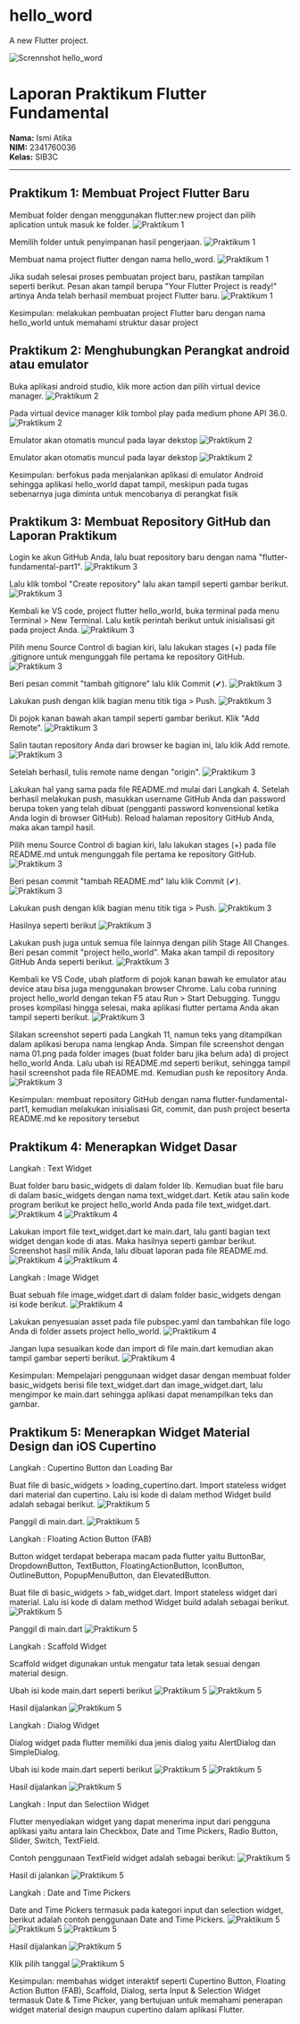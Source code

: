 # hello_word

A new Flutter project.

![Scrennshot hello_word](image/01.png)

# Laporan Praktikum Flutter Fundamental

**Nama:** Ismi Atika  
**NIM:** 2341760036  
**Kelas:** SIB3C  

---

## Praktikum 1: Membuat Project Flutter Baru

Membuat folder dengan menggunakan flutter:new project dan pilih aplication untuk masuk ke folder.
![Praktikum 1](image/Prak1_01.png)

Memilih folder untuk penyimpanan hasil pengerjaan.
![Praktikum 1](image/Prak1_02.png)

Membuat nama project flutter dengan nama hello_word.
![Praktikum 1](image/Prak1_03.png)

Jika sudah selesai proses pembuatan project baru, pastikan tampilan seperti berikut. Pesan akan tampil berupa "Your Flutter Project is ready!" artinya Anda telah berhasil membuat project Flutter baru.
![Praktikum 1](image/Prak1_04.png)

Kesimpulan: melakukan pembuatan project Flutter baru dengan nama hello_world untuk memahami struktur dasar project

## Praktikum 2: Menghubungkan Perangkat android atau emulator

Buka aplikasi android studio, klik more action dan pilih virtual device manager.
![Praktikum 2](image/Prak2_01.png)

Pada virtual device manager klik tombol play pada medium phone API 36.0.
![Praktikum 2](image/Prak2_02.png)

Emulator akan otomatis muncul pada layar dekstop
![Praktikum 2](image/Prak2_03.png)

Emulator akan otomatis muncul pada layar dekstop
![Praktikum 2](image/Prak2_04.png)

Kesimpulan: berfokus pada menjalankan aplikasi di emulator Android sehingga aplikasi hello_world dapat tampil, meskipun pada tugas sebenarnya juga diminta untuk mencobanya di perangkat fisik

## Praktikum 3: Membuat Repository GitHub dan Laporan Praktikum

 Login ke akun GitHub Anda, lalu buat repository baru dengan nama "flutter-fundamental-part1".
![Praktikum 3](image/Prak3_01.png)

Lalu klik tombol "Create repository" lalu akan tampil seperti gambar berikut.
![Praktikum 3](image/Prak3_02.png)

Kembali ke VS code, project flutter hello_world, buka terminal pada menu Terminal > New Terminal. Lalu ketik perintah berikut untuk inisialisasi git pada project Anda.
![Praktikum 3](image/Prak3_03.png)

Pilih menu Source Control di bagian kiri, lalu lakukan stages (+) pada file .gitignore untuk mengunggah file pertama ke repository GitHub.
![Praktikum 3](image/Prak3_04.png)

Beri pesan commit "tambah gitignore" lalu klik Commit (✔).
![Praktikum 3](image/Prak3_05.png)

Lakukan push dengan klik bagian menu titik tiga > Push.
![Praktikum 3](image/Prak3_06.png)

Di pojok kanan bawah akan tampil seperti gambar berikut. Klik "Add Remote".
![Praktikum 3](image/Prak3_07.png)

Salin tautan repository Anda dari browser ke bagian ini, lalu klik Add remote. 
![Praktikum 3](image/Prak3_08_1.png)

Setelah berhasil, tulis remote name dengan "origin". 
![Praktikum 3](image/Prak3_08_2.png)

Lakukan hal yang sama pada file README.md mulai dari Langkah 4. Setelah berhasil melakukan push, masukkan username GitHub Anda dan password berupa token yang telah dibuat (pengganti password konvensional ketika Anda login di browser GitHub). Reload halaman repository GitHub Anda, maka akan tampil hasil.

Pilih menu Source Control di bagian kiri, lalu lakukan stages (+) pada file README.md untuk mengunggah file pertama ke repository GitHub.
![Praktikum 3](image/Prak3_09_1.png)

Beri pesan commit "tambah README.md" lalu klik Commit (✔).
![Praktikum 3](image/Prak3_09_2.png)

Lakukan push dengan klik bagian menu titik tiga > Push.
![Praktikum 3](image/Prak3_09_3.png)

Hasilnya seperti berikut
![Praktikum 3](image/Prak3_09_4.png)

Lakukan push juga untuk semua file lainnya dengan pilih Stage All Changes. Beri pesan commit "project hello_world". Maka akan tampil di repository GitHub Anda seperti berikut.
![Praktikum 3](image/Prak3_10.png)

Kembali ke VS Code, ubah platform di pojok kanan bawah ke emulator atau device atau bisa juga menggunakan browser Chrome. Lalu coba running project hello_world dengan tekan F5 atau Run > Start Debugging. Tunggu proses kompilasi hingga selesai, maka aplikasi flutter pertama Anda akan tampil seperti berikut.
![Praktikum 3](image/Prak3_11.png)

Silakan screenshot seperti pada Langkah 11, namun teks yang ditampilkan dalam aplikasi berupa nama lengkap Anda. Simpan file screenshot dengan nama 01.png pada folder images (buat folder baru jika belum ada) di project hello_world Anda. Lalu ubah isi README.md seperti berikut, sehingga tampil hasil screenshot pada file README.md. Kemudian push ke repository Anda.
![Praktikum 3](image/Prak3_12.png)

Kesimpulan: membuat repository GitHub dengan nama flutter-fundamental-part1, kemudian melakukan inisialisasi Git, commit, dan push project beserta README.md ke repository tersebut

## Praktikum 4: Menerapkan Widget Dasar

Langkah : Text Widget

Buat folder baru basic_widgets di dalam folder lib. Kemudian buat file baru di dalam basic_widgets dengan nama text_widget.dart. Ketik atau salin kode program berikut ke project hello_world Anda pada file text_widget.dart.
![Praktikum 4](image/Prak4_01_1.png)
![Praktikum 4](image/Prak4_01_2.png)

Lakukan import file text_widget.dart ke main.dart, lalu ganti bagian text widget dengan kode di atas. Maka hasilnya seperti gambar berikut. Screenshot hasil milik Anda, lalu dibuat laporan pada file README.md.
![Praktikum 4](image/Prak4_01_3.png)
![Praktikum 4](image/Prak4_01_4.png)

Langkah : Image Widget

Buat sebuah file image_widget.dart di dalam folder basic_widgets dengan isi kode berikut.
![Praktikum 4](image/Prak4_02_1.png)

Lakukan penyesuaian asset pada file pubspec.yaml dan tambahkan file logo Anda di folder assets project hello_world.
![Praktikum 4](image/Prak4_02_2.png)

Jangan lupa sesuaikan kode dan import di file main.dart kemudian akan tampil gambar seperti berikut.
![Praktikum 4](image/Prak4_02_3.png)

Kesimpulan: Mempelajari penggunaan widget dasar dengan membuat folder basic_widgets berisi file text_widget.dart dan image_widget.dart, lalu mengimpor ke main.dart sehingga aplikasi dapat menampilkan teks dan gambar.

## Praktikum 5: Menerapkan Widget Material Design dan iOS Cupertino

Langkah : Cupertino Button dan Loading Bar

Buat file di basic_widgets > loading_cupertino.dart. Import stateless widget dari material dan cupertino. Lalu isi kode di dalam method Widget build adalah sebagai berikut.
![Praktikum 5](image/Prak5_01_1.png)

Panggil di main.dart.
![Praktikum 5](image/Prak5_01_2.png)

Langkah : Floating Action Button (FAB)

Button widget terdapat beberapa macam pada flutter yaitu ButtonBar, DropdownButton, TextButton, FloatingActionButton, IconButton, OutlineButton, PopupMenuButton, dan ElevatedButton.

Buat file di basic_widgets > fab_widget.dart. Import stateless widget dari material. Lalu isi kode di dalam method Widget build adalah sebagai berikut.
![Praktikum 5](image/Prak5_02_1.png)

Panggil di main.dart
![Praktikum 5](image/Prak5_02_2.png)

Langkah : Scaffold Widget

Scaffold widget digunakan untuk mengatur tata letak sesuai dengan material design.

Ubah isi kode main.dart seperti berikut
![Praktikum 5](image/Prak5_03_1.png)
![Praktikum 5](image/Prak5_03_2.png)

Hasil dijalankan
![Praktikum 5](image/Prak5_03_3.png)

Langkah : Dialog Widget

Dialog widget pada flutter memiliki dua jenis dialog yaitu AlertDialog dan SimpleDialog.

Ubah isi kode main.dart seperti berikut
![Praktikum 5](image/Prak5_04_1.png)
![Praktikum 5](image/Prak5_04_2.png)

Hasil dijalankan
![Praktikum 5](image/Prak5_04_3.png)

Langkah : Input dan Selectiion Widget

Flutter menyediakan widget yang dapat menerima input dari pengguna aplikasi yaitu antara lain Checkbox, Date and Time Pickers, Radio Button, Slider, Switch, TextField.

Contoh penggunaan TextField widget adalah sebagai berikut:
![Praktikum 5](image/Prak5_05_1.png)

Hasil di jalankan
![Praktikum 5](image/Prak5_05_2.png)

Langkah : Date and Time Pickers

Date and Time Pickers termasuk pada kategori input dan selection widget, berikut adalah contoh penggunaan Date and Time Pickers.
![Praktikum 5](image/Prak5_06_1.png)
![Praktikum 5](image/Prak5_06_2.png)
![Praktikum 5](image/Prak5_06_3.png)

Hasil dijalankan
![Praktikum 5](image/Prak5_06_4.png)

Klik pilih tanggal
![Praktikum 5](image/Prak5_06_5.png)

Kesimpulan: membahas widget interaktif seperti Cupertino Button, Floating Action Button (FAB), Scaffold, Dialog, serta Input & Selection Widget termasuk Date & Time Picker, yang bertujuan untuk memahami penerapan widget material design maupun cupertino dalam aplikasi Flutter.

